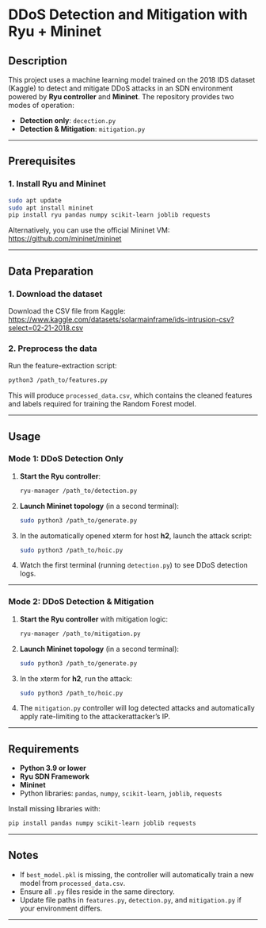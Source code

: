 # DDoS Detection and Mitigation with Ryu + Mininet

## Description

This project uses a machine learning model trained on the 2018 IDS dataset (Kaggle) to detect and mitigate DDoS attacks in an SDN environment powered by **Ryu controller** and **Mininet**. The repository provides two modes of operation:

- **Detection only**: `decection.py`  
- **Detection & Mitigation**: `mitigation.py`

---

## Prerequisites

### 1. Install Ryu and Mininet

```bash
sudo apt update
sudo apt install mininet
pip install ryu pandas numpy scikit-learn joblib requests
```

Alternatively, you can use the official Mininet VM:  
https://github.com/mininet/mininet

---

## Data Preparation

### 1. Download the dataset

Download the CSV file from Kaggle:  
https://www.kaggle.com/datasets/solarmainframe/ids-intrusion-csv?select=02-21-2018.csv

### 2. Preprocess the data

Run the feature-extraction script:

```bash
python3 /path_to/features.py
```

This will produce `processed_data.csv`, which contains the cleaned features and labels required for training the Random Forest model.

---

## Usage

### Mode 1: DDoS **Detection Only**

1. **Start the Ryu controller**:  
   ```bash
   ryu-manager /path_to/detection.py
   ```
2. **Launch Mininet topology** (in a second terminal):  
   ```bash
   sudo python3 /path_to/generate.py
   ```
3. In the automatically opened xterm for host **h2**, launch the attack script:  
   ```bash
   sudo python3 /path_to/hoic.py
   ```
4. Watch the first terminal (running `detection.py`) to see DDoS detection logs.

---

### Mode 2: DDoS **Detection & Mitigation**

1. **Start the Ryu controller** with mitigation logic:  
   ```bash
   ryu-manager /path_to/mitigation.py
   ```
2. **Launch Mininet topology** (in a second terminal):  
   ```bash
   sudo python3 /path_to/generate.py
   ```
3. In the xterm for **h2**, run the attack:  
   ```bash
   sudo python3 /path_to/hoic.py
   ```
4. The `mitigation.py` controller will log detected attacks and automatically apply rate-limiting to the attackerattacker’s IP.

---

## Requirements

- **Python 3.9 or lower**  
- **Ryu SDN Framework**  
- **Mininet**  
- Python libraries: `pandas`, `numpy`, `scikit-learn`, `joblib`, `requests`

Install missing libraries with:

```bash
pip install pandas numpy scikit-learn joblib requests
```

---

## Notes

- If `best_model.pkl` is missing, the controller will automatically train a new model from `processed_data.csv`.
- Ensure all `.py` files reside in the same directory.
- Update file paths in `features.py`, `detection.py`, and `mitigation.py` if your environment differs.

---
